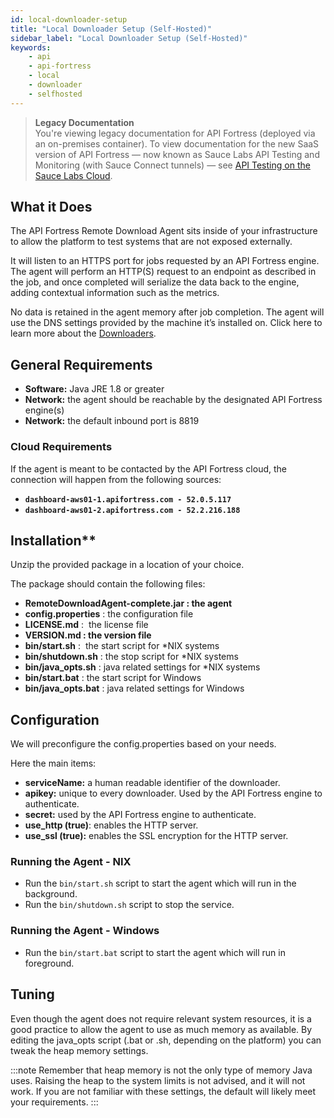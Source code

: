 ```yaml
---
id: local-downloader-setup
title: "Local Downloader Setup (Self-Hosted)"
sidebar_label: "Local Downloader Setup (Self-Hosted)"
keywords:
    - api
    - api-fortress
    - local
    - downloader
    - selfhosted
---
```


>**Legacy Documentation**<br/>You're viewing legacy documentation for API Fortress (deployed via an on-premises container). To view documentation for the new SaaS version of API Fortress &#8212; now known as Sauce Labs API Testing and Monitoring (with Sauce Connect tunnels) &#8212; see [API Testing on the Sauce Labs Cloud](/api-testing/).

## What it Does

The API Fortress Remote Download Agent sits inside of your infrastructure to allow the platform to test systems that are not exposed externally.

It will listen to an HTTPS port for jobs requested by an API Fortress engine. The agent will perform an HTTP(S) request to an endpoint as described in the job, and once completed will serialize the data back to the engine, adding contextual information such as the metrics.

No data is retained in the agent memory after job completion. The agent will use the DNS settings provided by the machine it’s installed on. Click here to learn more about the [Downloaders](/api-testing/on-prem/learn-more/downloader-101).

## General Requirements

- **Software:** Java JRE 1.8 or greater
- **Network:** the agent should be reachable by the designated API Fortress engine(s)
- **Network:** the default inbound port is 8819

### Cloud Requirements

If the agent is meant to be contacted by the API Fortress cloud, the connection will happen from the following sources:

- **`dashboard-aws01-1.apifortress.com - 52.0.5.117`**
- **`dashboard-aws01-2.apifortress.com - 52.2.216.188`**

## Installation**

Unzip the provided package in a location of your choice.

The package should contain the following files:

- ****RemoteDownloadAgent-complete.jar** : the agent**
- **config.properties** : the configuration file
- **LICENSE.md** :  the license file
- ****VERSION.md** : the version file**
- **bin/start.sh** :  the start script for \*NIX systems
- **bin/shutdown.sh** : the stop script for \*NIX systems
- **bin/java\_opts.sh** : java related settings for \*NIX systems
- **bin/start.bat** : the start script for Windows
- **bin/java\_opts.bat** : java related settings for Windows

## Configuration

We will preconfigure the config.properties based on your needs.

Here the main items:

- **serviceName:** a human readable identifier of the downloader.
- **apikey:** unique to every downloader. Used by the API Fortress engine to authenticate.
- **secret:** used by the API Fortress engine to authenticate.
- **use_http (true)**: enables the HTTP server.
- **use_ssl (true):** enables the SSL encryption for the HTTP server.

### Running the Agent - NIX

* Run the `bin/start.sh` script to start the agent which will run in the background.
* Run the `bin/shutdown.sh` script to stop the service.

### Running the Agent - Windows

* Run the `bin/start.bat` script to start the agent which will run in foreground.

## Tuning

Even though the agent does not require relevant system resources, it is a good practice to allow the agent to use as much memory as available. By editing the java\_opts script (.bat or .sh, depending on the platform) you can tweak the heap memory settings.

:::note
Remember that heap memory is not the only type of memory Java uses. Raising the heap to the system limits is not advised, and it will not work. If you are not familiar with these settings, the default will likely meet your requirements.
:::
